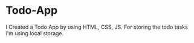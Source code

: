 # Todo-App
I Created a Todo App by using HTML, CSS, JS.
For storing the todo tasks i'm using local storage.
